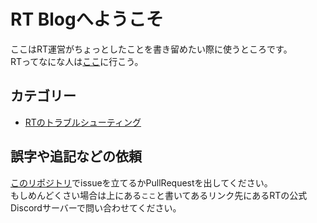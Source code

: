 # RT Blogへようこそ
ここはRT運営がちょっとしたことを書き留めたい際に使うところです。  
RTってなにな人は[ここ](https://rt-bot.com/)に行こう。

## カテゴリー
* [RTのトラブルシューティング](/trouble)

## 誤字や追記などの依頼
[このリポジトリ](https://github.com/RT-Team/RT-Team.github.io)でissueを立てるかPullRequestを出してください。  
もしめんどくさい場合は上にある`ここ`と書いてあるリンク先にあるRTの公式Discordサーバーで問い合わせてください。